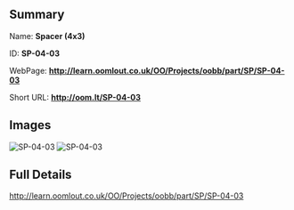 

## Summary
 
Name: __Spacer (4x3)__

ID: __SP-04-03__

WebPage: __http://learn.oomlout.co.uk/OO/Projects/oobb/part/SP/SP-04-03__

Short URL: __http://oom.lt/SP-04-03__


## Images
![SP-04-03](http://oomlout.com/oobb-gen/parts/SP/SP-04-03/SP-04-03_01_420.jpg)
![SP-04-03](http://oomlout.com/oobb-gen/parts/SP/SP-04-03/SP-04-03_420.png)




## Full Details

 http://learn.oomlout.co.uk/OO/Projects/oobb/part/SP/SP-04-03


